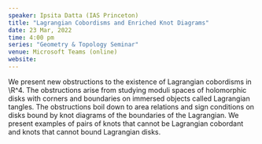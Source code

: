 ```yaml
---
speaker: Ipsita Datta (IAS Princeton)
title: "Lagrangian Cobordisms and Enriched Knot Diagrams"
date: 23 Mar, 2022
time: 4:00 pm
series: "Geometry & Topology Seminar"
venue: Microsoft Teams (online)
website: 
---
```


We present new obstructions to the existence of Lagrangian cobordisms in \R^4. The obstructions arise from studying moduli spaces of holomorphic disks with corners and boundaries on immersed objects called Lagrangian tangles. The obstructions boil down to area relations and sign conditions on disks bound by knot diagrams of the boundaries of the Lagrangian. We present examples of pairs of knots that cannot be Lagrangian cobordant and knots that cannot bound Lagrangian disks.

